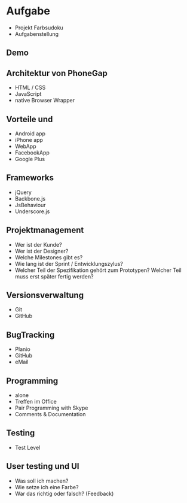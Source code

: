 # Aufgabe
- Projekt Farbsudoku
- Aufgabenstellung

## Demo

## Architektur von PhoneGap
- HTML / CSS
- JavaScript
- native Browser Wrapper

## Vorteile  und
- Android app
- iPhone app
- WebApp
- FacebookApp
- Google Plus

## Frameworks
- jQuery
- Backbone.js
- JsBehaviour
- Underscore.js


## Projektmanagement
- Wer ist der Kunde?
- Wer ist der Designer?
- Welche Milestones gibt es?
- Wie lang ist der Sprint / Entwicklungszylus?
- Welcher Teil der Spezifikation gehört zum Prototypen? Welcher Teil muss erst später fertig werden?

## Versionsverwaltung
- Git
- GitHub

## BugTracking
- Planio
- GitHub
- eMail


## Programming
- alone
- Treffen im Office
- Pair Programming with Skype
- Comments & Documentation

## Testing
- Test Level

## User testing und UI
- Was soll ich machen?
- Wie setze ich eine Farbe?
- War das richtig oder falsch? (Feedback)
